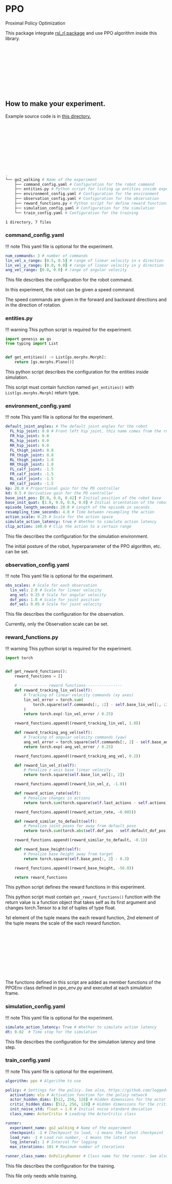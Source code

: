 # PPO

Proximal Policy Optimization

This package integrate [rsl_rl package](https://github.com/leggedrobotics/rsl_rl.git) and use PPO algorithm inside this library.

<div class="iframely-embed"><div class="iframely-responsive" style="height: 140px; padding-bottom: 0;"><a href="https://github.com/leggedrobotics/rsl_rl" data-iframely-url="//iframely.net/CTTcMoF0?card=small"></a></div></div><script async src="//iframely.net/embed.js"></script>

## How to make your experiment.

Example source code is in [this directory.](https://github.com/team-re-boot/genesis_ros/tree/master/genesis_ros/ppo/config/go2_walking)

<div class="iframely-embed"><div class="iframely-responsive" style="height: 140px; padding-bottom: 0;"><a href="https://github.com/team-re-boot/genesis_ros/tree/master/genesis_ros/ppo/config/go2_walking" data-iframely-url="//iframely.net/xh712z3b?card=small"></a></div></div><script async src="//iframely.net/embed.js"></script>

```bash
.
└── go2_walking # Name of the experiment
    ├── command_config.yaml # Configuration for the robot command
    ├── entities.py # Python script for listing up entities inside experiment
    ├── environment_config.yaml # Configuration for the environment
    ├── observation_config.yaml # Configuration for the observation
    ├── reward_functions.py # Python script for define reward functions
    ├── simulation_config.yaml # Configuration for the simulation
    └── train_config.yaml # Configuration for the training

1 directory, 7 files
```

### command_config.yaml

!!! note
    This yaml file is optional for the experiment.

```yaml
num_commands: 3 # number of commands
lin_vel_x_range: [0.5, 0.5] # range of linear velocity in x direction
lin_vel_y_range: [0.0, 0.0] # range of linear velocity in y direction
ang_vel_range: [0.0, 0.0] # range of angular velocity
```

This file describes the configuration for the robot command.

In this experiment, the robot can be given a speed command.

The speed commands are given in the forward and backward directions and in the direction of rotation.

### entities.py

!!! warning
    This python script is required for the experiment.

```python
import genesis as gs
from typing import List


def get_entities() -> List[gs.morphs.Morph]:
    return [gs.morphs.Plane()]
```

This python script describes the configuration for the entities inside simulation.

This script must contain function named `get_entities()` with `List[gs.morphs.Morph]` return type.

### environment_config.yaml

!!! note
    This yaml file is optional for the experiment.

```yaml
default_joint_angles: # The default joint angles for the robot
  FL_hip_joint: 0.0 # Front left hip joint, this name comes from the robot URDF
  FR_hip_joint: 0.0
  RL_hip_joint: 0.0
  RR_hip_joint: 0.0
  FL_thigh_joint: 0.8
  FR_thigh_joint: 0.8
  RL_thigh_joint: 1.0
  RR_thigh_joint: 1.0
  FL_calf_joint: -1.5
  FR_calf_joint: -1.5
  RL_calf_joint: -1.5
  RR_calf_joint: -1.5
kp: 20.0 # Proportional gain for the PD controller
kd: 0.5 # Derivative gain for the PD controller
base_init_pos: [0.0, 0.0, 0.42] # Initial position of the robot base
base_init_quat: [1.0, 0.0, 0.0, 0.0] # Initial orientation of the robot base
episode_length_seconds: 20.0 # Length of the episode in seconds
resampling_time_seconds: 4.0 # Time between resampling the action
action_scale: 0.25 # Scale for the action space
simulate_action_latency: true # Whether to simulate action latency
clip_action: 100.0 # Clip the action to a certain range
```

This file describes the configuration for the simulation environment.

The initial posture of the robot, hyperparameter of the PPO algorithm, etc. can be set.

### observation_config.yaml

!!! note
    This yaml file is optional for the experiment.

```yaml
obs_scales: # Scale for each observation
  lin_vel: 2.0 # Scale for linear velocity
  ang_vel: 0.25 # Scale for angular velocity
  dof_pos: 1.0 # Scale for joint position
  dof_vel: 0.05 # Scale for joint velocity
```

This file describes the configuration for the observation.

Currently, only the Observation scale can be set.

### reward_functions.py

!!! warning
    This python script is required for the experiment.

```python
import torch


def get_reward_functions():
    reward_functions = []

    # ------------ reward functions----------------
    def reward_tracking_lin_vel(self):
        # Tracking of linear velocity commands (xy axes)
        lin_vel_error = torch.sum(
            torch.square(self.commands[:, :2] - self.base_lin_vel[:, :2]), dim=1
        )
        return torch.exp(-lin_vel_error / 0.25)

    reward_functions.append((reward_tracking_lin_vel, 1.0))

    def reward_tracking_ang_vel(self):
        # Tracking of angular velocity commands (yaw)
        ang_vel_error = torch.square(self.commands[:, 2] - self.base_ang_vel[:, 2])
        return torch.exp(-ang_vel_error / 0.25)

    reward_functions.append((reward_tracking_ang_vel, 0.2))

    def reward_lin_vel_z(self):
        # Penalize z axis base linear velocity
        return torch.square(self.base_lin_vel[:, 2])

    reward_functions.append((reward_lin_vel_z, -1.0))

    def reward_action_rate(self):
        # Penalize changes in actions
        return torch.sum(torch.square(self.last_actions - self.actions), dim=1)

    reward_functions.append((reward_action_rate, -0.005))

    def reward_similar_to_default(self):
        # Penalize joint poses far away from default pose
        return torch.sum(torch.abs(self.dof_pos - self.default_dof_pos), dim=1)

    reward_functions.append((reward_similar_to_default, -0.1))

    def reward_base_height(self):
        # Penalize base height away from target
        return torch.square(self.base_pos[:, 2] - 0.3)

    reward_functions.append((reward_base_height, -50.0))

    return reward_functions

```

This python script defines the reward functions in this experiment.

This python script must contain `get_reward_functions()` function with the return value is a function object that takes self as its first argument and changes torch.Tensor to a list of tuples of type float.

1st element of the tuple means the each reward function, 2nd element of the tuple means the scale of the each reward function.

<div class="iframely-embed"><div class="iframely-responsive" style="height: 140px; padding-bottom: 0;"><a href="https://github.com/team-re-boot/genesis_ros/blob/master/genesis_ros/ppo/ppo_env.py" data-iframely-url="//iframely.net/9xjFkyjT?card=small"></a></div></div><script async src="//iframely.net/embed.js"></script>

The functions defined in this script are added as member functions of the PPOEnv class defined in ppo_env.py and executed at each simulation frame.

### simulation_config.yaml

!!! note
    This yaml file is optional for the experiment.

```yaml
simulate_action_latency: True # Whether to simulate action latency
dt: 0.02  # Time step for the simulation
```

This file describes the configuration for the simulation latency and time step.

### train_config.yaml

!!! note
    This yaml file is optional for the experiment.

```yaml
algorithm: ppo # Algorithm to use

policy: # Settings for the policy. See also, https://github.com/leggedrobotics/rsl_rl
  activation: elu # Activation function for the policy network
  actor_hidden_dims: [512, 256, 128] # Hidden dimensions for the actor network
  critic_hidden_dims: [512, 256, 128] # Hidden dimensions for the critic network
  init_noise_std: float = 1.0 # Initial noise standard deviation
  class_name: ActorCritic # Loading the ActorCritic class

runner:
  experiment_name: go2_walking # Name of the experiment
  checkpoint: -1 # Checkpoint to load, -1 means the latest checkpoint
  load_run: -1 # Load run number, -1 means the latest run
  log_interval: 1 # Interval for logging
  max_iterations: 101 # Maximum number of iterations

runner_class_name: OnPolicyRunner # Class name for the runner. See also, https://github.com/leggedrobotics/rsl_rl

```

This file describes the configuration for the training.

This file only needs while training.
